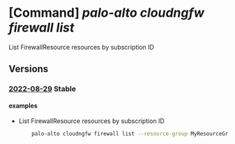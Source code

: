 # [Command] _palo-alto cloudngfw firewall list_

List FirewallResource resources by subscription ID

## Versions

### [2022-08-29](/Resources/mgmt-plane/L3N1YnNjcmlwdGlvbnMve30vcHJvdmlkZXJzL3BhbG9hbHRvbmV0d29ya3MuY2xvdWRuZ2Z3L2ZpcmV3YWxscw==/2022-08-29.xml) **Stable**

<!-- mgmt-plane /subscriptions/{}/providers/paloaltonetworks.cloudngfw/firewalls 2022-08-29 -->
<!-- mgmt-plane /subscriptions/{}/resourcegroups/{}/providers/paloaltonetworks.cloudngfw/firewalls 2022-08-29 -->

#### examples

- List FirewallResource resources by subscription ID
    ```bash
        palo-alto cloudngfw firewall list --resource-group MyResourceGroup
    ```
